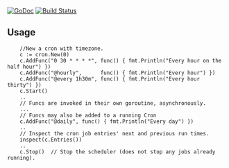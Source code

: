 [![GoDoc](http://godoc.org/github.com/robfig/cron?status.png)](http://godoc.org/github.com/robfig/cron) 
[![Build Status](https://travis-ci.org/robfig/cron.svg?branch=master)](https://travis-ci.org/robfig/cron)


## Usage

```` 
    //New a cron with timezone. 
    c := cron.New(0) 
    c.AddFunc("0 30 * * * *", func() { fmt.Println("Every hour on the half hour") })
    c.AddFunc("@hourly",      func() { fmt.Println("Every hour") })
    c.AddFunc("@every 1h30m", func() { fmt.Println("Every hour thirty") })
    c.Start()
    ..
    // Funcs are invoked in their own goroutine, asynchronously.
    ...
    // Funcs may also be added to a running Cron
    c.AddFunc("@daily", func() { fmt.Println("Every day") })
    ..
    // Inspect the cron job entries' next and previous run times.
    inspect(c.Entries())
    ..
    c.Stop()  // Stop the scheduler (does not stop any jobs already running). 
````
